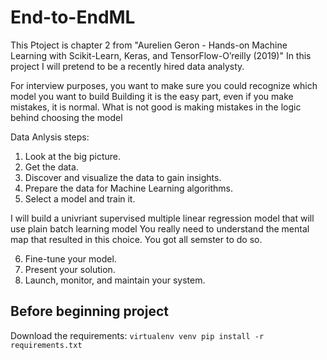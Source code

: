 # End-to-EndML
This Ptoject is chapter 2 from "Aurelien Geron - Hands-on Machine Learning with Scikit-Learn, Keras, and TensorFlow-O’reilly (2019)"
In this project I will pretend to be a recently hired data analysty. 


For interview purposes, you want to make sure you could recognize which model you want to build
Building it is the easy part, even if you make mistakes, it is normal. 
What is not good is making mistakes in the logic behind choosing the model


Data Anlysis steps:
1. Look at the big picture.
2. Get the data.
3. Discover and visualize the data to gain insights.
4. Prepare the data for Machine Learning algorithms. 
5. Select a model and train it.

I will build a univriant supervised multiple linear regression model that will use plain batch learning model
You really need to understand the mental map that resulted in this choice.
You got all semster to do so.


6. Fine-tune your model.
7. Present your solution.
8. Launch, monitor, and maintain your system.


## Before beginning project
Download the requirements:
`
virtualenv venv
pip install -r requirements.txt
`
